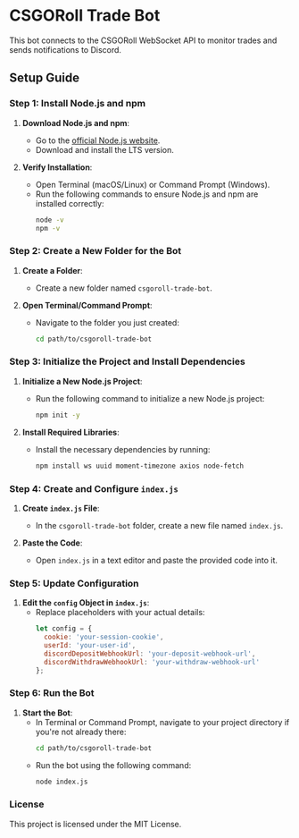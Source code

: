 # CSGORoll Trade Bot

This bot connects to the CSGORoll WebSocket API to monitor trades and sends notifications to Discord.

## Setup Guide

### Step 1: Install Node.js and npm

1. **Download Node.js and npm**:
   - Go to the [official Node.js website](https://nodejs.org/).
   - Download and install the LTS version.

2. **Verify Installation**:
   - Open Terminal (macOS/Linux) or Command Prompt (Windows).
   - Run the following commands to ensure Node.js and npm are installed correctly:
     ```bash
     node -v
     npm -v
     ```

### Step 2: Create a New Folder for the Bot

1. **Create a Folder**:
   - Create a new folder named `csgoroll-trade-bot`.

2. **Open Terminal/Command Prompt**:
   - Navigate to the folder you just created:
     ```bash
     cd path/to/csgoroll-trade-bot
     ```

### Step 3: Initialize the Project and Install Dependencies

1. **Initialize a New Node.js Project**:
   - Run the following command to initialize a new Node.js project:
     ```bash
     npm init -y
     ```

2. **Install Required Libraries**:
   - Install the necessary dependencies by running:
     ```bash
     npm install ws uuid moment-timezone axios node-fetch
     ```

### Step 4: Create and Configure `index.js`

1. **Create `index.js` File**:
   - In the `csgoroll-trade-bot` folder, create a new file named `index.js`.

2. **Paste the Code**:
   - Open `index.js` in a text editor and paste the provided code into it.

### Step 5: Update Configuration

1. **Edit the `config` Object in `index.js`**:
   - Replace placeholders with your actual details:
     ```javascript
     let config = {
       cookie: 'your-session-cookie',
       userId: 'your-user-id',
       discordDepositWebhookUrl: 'your-deposit-webhook-url',
       discordWithdrawWebhookUrl: 'your-withdraw-webhook-url'
     };
     ```

### Step 6: Run the Bot

1. **Start the Bot**:
   - In Terminal or Command Prompt, navigate to your project directory if you're not already there:
     ```bash
     cd path/to/csgoroll-trade-bot
     ```
   - Run the bot using the following command:
     ```bash
     node index.js
     ```

### License

This project is licensed under the MIT License.
